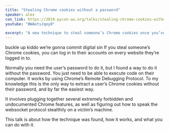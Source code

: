 ```yaml
---
title: "Stealing Chrome cookies without a password"
speaker: alex
con_link: https://2019.pycon-au.org/talks/stealing-chrome-cookies-without-a-password
youtube: "BWAetsJqey0"

excerpt: "A new technique to steal someone’s Chrome cookies once you’ve compromised their machine. Cooler because it doesn’t need root 😎. This talk is about how the technique was found, how it works, and what you can do with it."
---
```


buckle up kiddo we’re gonna commit digital sin If you steal someone’s Chrome cookies, you can log in to their accounts on every website they’re logged in to.

Normally you need the user’s password to do it, but I found a way to do it without the password. You just need to be able to execute code on their computer. It works by using Chrome’s Remote Debugging Protocol. To my knowledge this is the only way to extract a user’s Chrome cookies without their password, and by far the easiest way.

It involves plugging together several extremely forbidden and undocumented Chrome features, as well as figuring out how to speak the websocket protocol stealthily on a victim’s machine.

This talk is about how the technique was found, how it works, and what you can do with it.